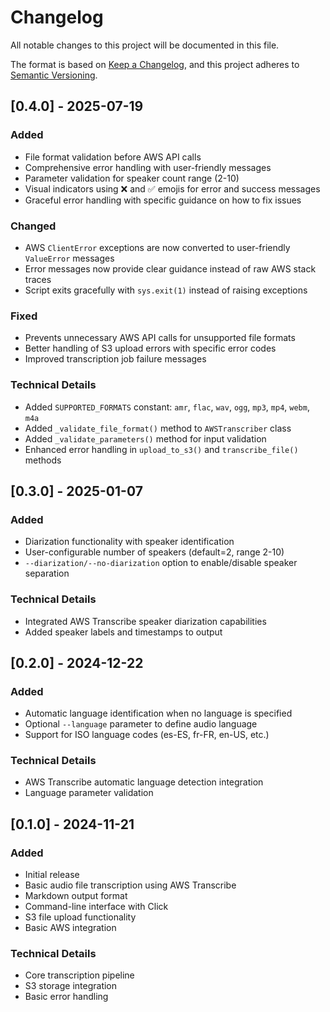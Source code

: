 # Changelog

All notable changes to this project will be documented in this file.

The format is based on [Keep a Changelog](https://keepachangelog.com/en/1.0.0/),
and this project adheres to [Semantic Versioning](https://semver.org/spec/v2.0.0.html).

## [0.4.0] - 2025-07-19

### Added
- File format validation before AWS API calls
- Comprehensive error handling with user-friendly messages
- Parameter validation for speaker count range (2-10)
- Visual indicators using ❌ and ✅ emojis for error and success messages
- Graceful error handling with specific guidance on how to fix issues

### Changed
- AWS `ClientError` exceptions are now converted to user-friendly `ValueError` messages
- Error messages now provide clear guidance instead of raw AWS stack traces
- Script exits gracefully with `sys.exit(1)` instead of raising exceptions

### Fixed
- Prevents unnecessary AWS API calls for unsupported file formats
- Better handling of S3 upload errors with specific error codes
- Improved transcription job failure messages

### Technical Details
- Added `SUPPORTED_FORMATS` constant: `amr`, `flac`, `wav`, `ogg`, `mp3`, `mp4`, `webm`, `m4a`
- Added `_validate_file_format()` method to `AWSTranscriber` class
- Added `_validate_parameters()` method for input validation
- Enhanced error handling in `upload_to_s3()` and `transcribe_file()` methods

## [0.3.0] - 2025-01-07

### Added
- Diarization functionality with speaker identification
- User-configurable number of speakers (default=2, range 2-10)
- `--diarization/--no-diarization` option to enable/disable speaker separation

### Technical Details
- Integrated AWS Transcribe speaker diarization capabilities
- Added speaker labels and timestamps to output

## [0.2.0] - 2024-12-22

### Added
- Automatic language identification when no language is specified
- Optional `--language` parameter to define audio language
- Support for ISO language codes (es-ES, fr-FR, en-US, etc.)

### Technical Details
- AWS Transcribe automatic language detection integration
- Language parameter validation

## [0.1.0] - 2024-11-21

### Added
- Initial release
- Basic audio file transcription using AWS Transcribe
- Markdown output format
- Command-line interface with Click
- S3 file upload functionality
- Basic AWS integration

### Technical Details
- Core transcription pipeline
- S3 storage integration
- Basic error handling
